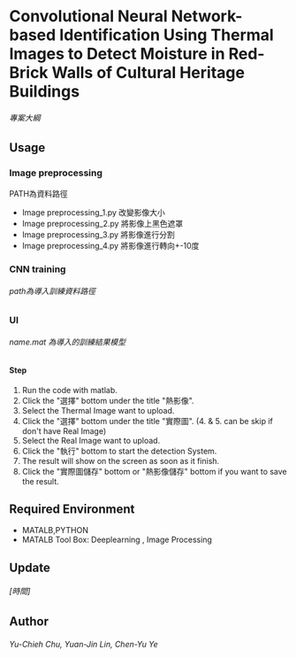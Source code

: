 # Convolutional Neural Network-based Identification Using Thermal Images to Detect Moisture in Red-Brick Walls of Cultural Heritage Buildings
###### 專案大綱
## Usage
### Image preprocessing
PATH為資料路徑
* Image preprocessing_1.py
改變影像大小
* Image preprocessing_2.py
將影像上黑色遮罩
* Image preprocessing_3.py
將影像進行分割
* Image preprocessing_4.py
將影像進行轉向+-10度

### CNN training
###### path為導入訓練資料路徑

### UI
###### name.mat 為導入的訓練結果模型
#### Step
1. Run the code with matlab.
1. Click the "選擇" bottom under the title "熱影像".
1. Select the Thermal Image want to upload.
1. Click the "選擇" bottom under the title "實際圖". (4. & 5. can be skip if don't have Real Image)
1. Select the Real Image want to upload.
1. Click the "執行" bottom to start the detection System.
1. The result will show on the screen as soon as it finish.
1. Click the "實際圖儲存" bottom or "熱影像儲存" bottom if you want to save the result.
## Required Environment
* MATALB,PYTHON
* MATALB Tool Box: Deeplearning , Image Processing
## Update
###### [時間]
## Author
###### Yu-Chieh Chu, Yuan-Jin Lin, Chen-Yu Ye
